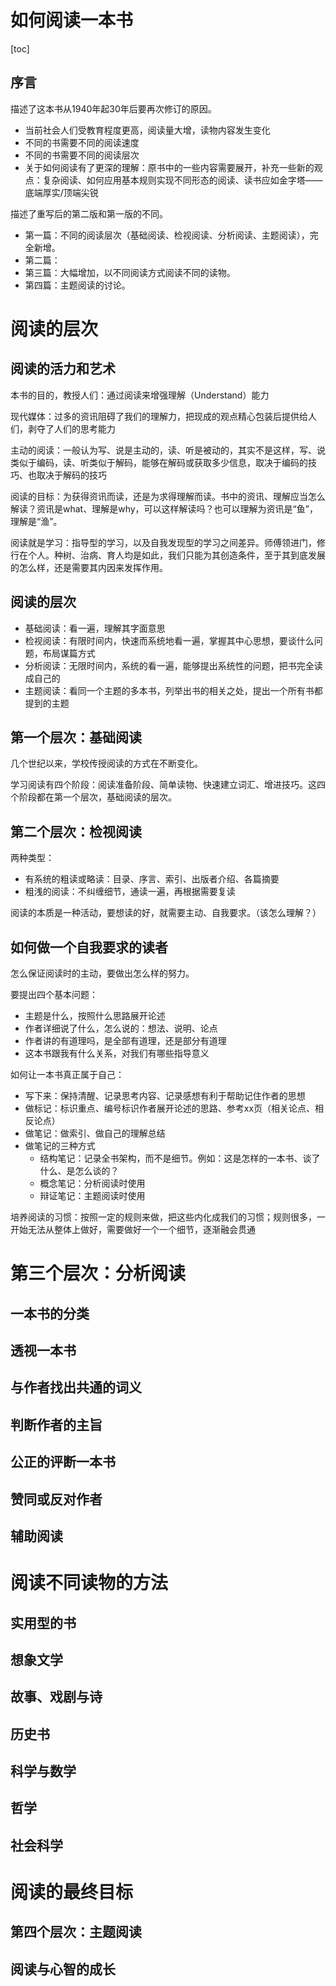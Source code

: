 # 如何阅读一本书

[toc]

## 序言

描述了这本书从1940年起30年后要再次修订的原因。
- 当前社会人们受教育程度更高，阅读量大增，读物内容发生变化
- 不同的书需要不同的阅读速度
- 不同的书需要不同的阅读层次
- 关于如何阅读有了更深的理解：原书中的一些内容需要展开，补充一些新的观点：复杂阅读、如何应用基本规则实现不同形态的阅读、读书应如金字塔——底端厚实/顶端尖锐

描述了重写后的第二版和第一版的不同。
- 第一篇：不同的阅读层次（基础阅读、检视阅读、分析阅读、主题阅读），完全新增。
- 第二篇：
- 第三篇：大幅增加，以不同阅读方式阅读不同的读物。
- 第四篇：主题阅读的讨论。

# 阅读的层次

## 阅读的活力和艺术

本书的目的，教授人们：通过阅读来增强理解（Understand）能力

现代媒体：过多的资讯阻碍了我们的理解力，把现成的观点精心包装后提供给人们，剥夺了人们的思考能力

主动的阅读：一般认为写、说是主动的，读、听是被动的，其实不是这样，写、说类似于编码，读、听类似于解码，能够在解码或获取多少信息，取决于编码的技巧、也取决于解码的技巧

阅读的目标：为获得资讯而读，还是为求得理解而读。书中的资讯、理解应当怎么解读？资讯是what、理解是why，可以这样解读吗？也可以理解为资讯是“鱼”，理解是“渔”。

阅读就是学习：指导型的学习，以及自我发现型的学习之间差异。师傅领进门，修行在个人。种树、治病、育人均是如此，我们只能为其创造条件，至于其到底发展的怎么样，还是需要其内因来发挥作用。

## 阅读的层次

- 基础阅读：看一遍，理解其字面意思
- 检视阅读：有限时间内，快速而系统地看一遍，掌握其中心思想，要谈什么问题，布局谋篇方式
- 分析阅读：无限时间内，系统的看一遍，能够提出系统性的问题，把书完全读成自己的
- 主题阅读：看同一个主题的多本书，列举出书的相关之处，提出一个所有书都提到的主题

## 第一个层次：基础阅读

几个世纪以来，学校传授阅读的方式在不断变化。

学习阅读有四个阶段：阅读准备阶段、简单读物、快速建立词汇、增进技巧。这四个阶段都在第一个层次，基础阅读的层次。

## 第二个层次：检视阅读

两种类型：
- 有系统的粗读或略读：目录、序言、索引、出版者介绍、各篇摘要
- 粗浅的阅读：不纠缠细节，通读一遍，再根据需要复读

阅读的本质是一种活动，要想读的好，就需要主动、自我要求。（该怎么理解？）

## 如何做一个自我要求的读者

怎么保证阅读时的主动，要做出怎么样的努力。

要提出四个基本问题：
- 主题是什么，按照什么思路展开论述
- 作者详细说了什么，怎么说的：想法、说明、论点
- 作者讲的有道理吗，是全部有道理，还是部分有道理
- 这本书跟我有什么关系，对我们有哪些指导意义

如何让一本书真正属于自己：
- 写下来：保持清醒、记录思考内容、记录感想有利于帮助记住作者的思想
- 做标记：标识重点、编号标识作者展开论述的思路、参考xx页（相关论点、相反论点）
- 做笔记：做索引、做自己的理解总结
- 做笔记的三种方式
    - 结构笔记：记录全书架构，而不是细节。例如：这是怎样的一本书、谈了什么、是怎么谈的？
    - 概念笔记：分析阅读时使用
    - 辩证笔记：主题阅读时使用

培养阅读的习惯：按照一定的规则来做，把这些内化成我们的习惯；规则很多，一开始无法从整体上做好，需要做好一个一个细节，逐渐融会贯通

# 第三个层次：分析阅读

## 一本书的分类

## 透视一本书

## 与作者找出共通的词义

## 判断作者的主旨

## 公正的评断一本书

## 赞同或反对作者

## 辅助阅读

# 阅读不同读物的方法

## 实用型的书

## 想象文学

## 故事、戏剧与诗

## 历史书

## 科学与数学

## 哲学

## 社会科学

# 阅读的最终目标

## 第四个层次：主题阅读

## 阅读与心智的成长
